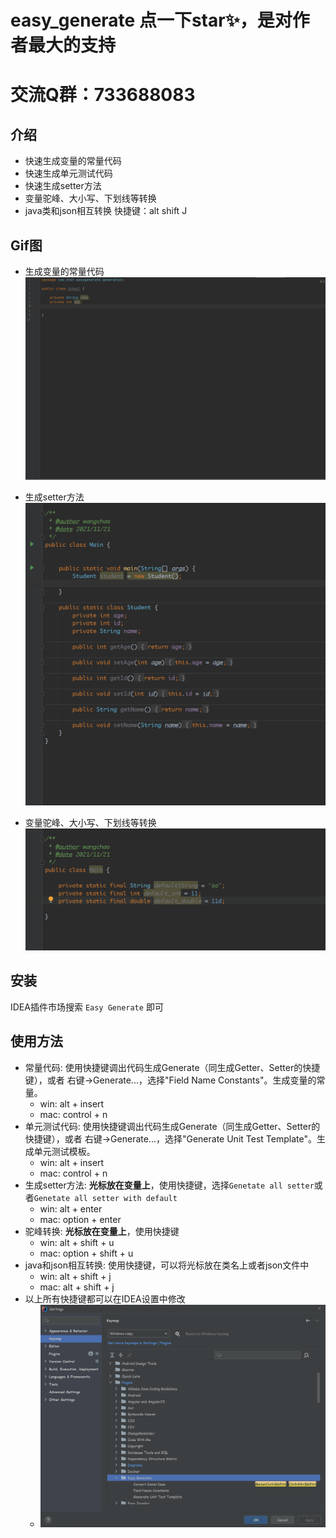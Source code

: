 # easy_generate 点一下star✨，是对作者最大的支持 
# 交流Q群：733688083

## 介绍
- 快速生成变量的常量代码
- 快速生成单元测试代码
- 快速生成setter方法
- 变量驼峰、大小写、下划线等转换
- java类和json相互转换 快捷键：alt shift J

## Gif图
- 生成变量的常量代码
![说明](./doc/1.gif)

- 生成setter方法
![setter](./doc/setter.gif)

- 变量驼峰、大小写、下划线等转换
![camel](./doc/camel.gif)

## 安装
IDEA插件市场搜索 `Easy Generate` 即可

## 使用方法
- 常量代码: 使用快捷键调出代码生成Generate（同生成Getter、Setter的快捷键），或者 右键->Generate...，选择"Field Name Constants"。生成变量的常量。
    - win: alt + insert
    - mac: control + n
- 单元测试代码: 使用快捷键调出代码生成Generate（同生成Getter、Setter的快捷键），或者 右键->Generate...，选择"Generate Unit Test Template"。生成单元测试模板。
    - win: alt + insert
    - mac: control + n
- 生成setter方法: **光标放在变量上**，使用快捷键，选择`Genetate all setter`或者`Genetate all setter with default`
  - win: alt + enter
  - mac: option + enter
- 驼峰转换: **光标放在变量上**，使用快捷键
  - win: alt + shift + u
  - mac: option + shift + u
- java和json相互转换: 使用快捷键，可以将光标放在类名上或者json文件中
  - win: alt + shift + j
  - mac: alt + shift + j
- 以上所有快捷键都可以在IDEA设置中修改
  - ![settings](./doc/settings.png)
